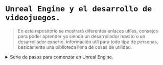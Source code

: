 # `Unreal Engine y el desarrollo de videojuegos.`
> En este repositorio se mostrará diferentes enlaces utíles, consejos para poder aprender ya siendo un desarrollador novato o un desarrollador experto, información utíl para todo tipo de personas, basicamente una biblioteca llena de cosas de utilidad.

<details><summary>Serie de pasos para comenzar en Unreal Engine.</summary>
<p>

> **1**. Descarga e instala Unreal Engine.

> **2**. Abre el editor de Unreal Engine.

> **3**. Crea un nuevo proyecto y selecciona el tipo de juego que deseas crear.

> **4**. Explora el editor de Unreal Engine 5 y familiarízate con sus diferentes funciones y herramientas.

> **5**. Aprende cómo mover, rotar y escalar objetos en el editor de niveles.

> **6**. Aprende cómo utilizar los diferentes componentes, como las luces, los sonidos y los efectos visuales, para crear un ambiente en tu juego.

> **7**. Aprende cómo crear y utilizar materiales para los objetos en tu juego.

> **8**. Aprende cómo crear y utilizar partículas para crear efectos visuales en tu juego.

> **9**. Aprende cómo crear y utilizar físicas para los objetos en tu juego.

> **10**. Aprende cómo utilizar el sistema de animación para crear animaciones para personajes y objetos en tu juego.

> **11**. Aprende cómo utilizar la inteligencia artificial para crear personajes no jugables (NPC) en tu juego.

> **12**. Aprende cómo utilizar la lógica de programación para crear interacciones y eventos en tu juego.

> **13**. Aprende a crear y utilizar Blueprints, que son bloques de construcción visuales que te permiten crear lógica de juego compleja sin necesidad de programar.

> **14**. Aprende a crear y utilizar interfaces de usuario (UI) para tu juego.

> **15**. Aprende cómo utilizar el sistema de sonido para agregar sonidos y efectos de sonido en tu juego.

> **16**. Aprende a crear y utilizar efectos visuales de postprocesamiento, como la corrección de color y la profundidad de campo.

> **17**. Aprende cómo utilizar el sistema de partículas Cascade para crear efectos de partículas complejos.

> **18**. Aprende cómo utilizar el sistema de aleatoriedad para crear eventos y comportamientos aleatorios en tu juego.

> **19**. Aprende a crear y utilizar atajos de teclado personalizados para mejorar tu flujo de trabajo en el editor.

> **20**. Aprende cómo utilizar la red para crear juegos multijugador.

> **21**. Aprende a crear y utilizar Blueprints de animación para crear animaciones complejas y realistas.

> **22**. Aprende a crear y utilizar componentes de física para crear simulaciones físicas precisas en tu juego.

> **23**. Aprende a utilizar el sistema de iluminación para crear entornos realistas en tu juego.

> **24**. Aprende a utilizar el sistema de paisajes para crear paisajes detallados en tu juego.

> **25**. Aprende a utilizar el sistema de navegación para crear rutas para personajes y objetos en tu juego.

> **26**. Aprende a crear y utilizar efectos de sonido en tiempo real con el sistema de audio de Unreal Engine.

> **27**. Aprende a crear y utilizar efectos de partículas en tiempo real con el sistema de partículas Niagara.

> **28**. Aprende a crear y utilizar efectos de animación en tiempo real con el sistema de animación de Unreal Engine.

> **29**. Aprende a crear y utilizar efectos de postprocesamiento en tiempo real con el sistema de postprocesamiento de Unreal Engine.

> **30**. Aprende a optimizar tu juego para mejorar el rendimiento y reducir los tiempos de carga.
</p>
</details>
